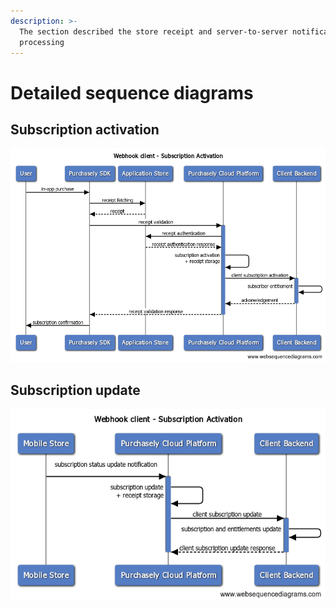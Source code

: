```yaml
---
description: >-
  The section described the store receipt and server-to-server notification
  processing
---
```


# Detailed sequence diagrams

## Subscription activation

![](<../../.gitbook/assets/image (48) (1).png>)

## Subscription update

![](<../../.gitbook/assets/image (57) (1).png>)
